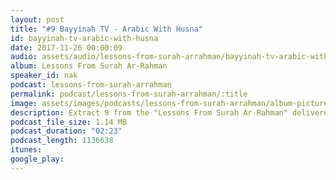 ```yaml
---
layout: post
title: "#9 Bayyinah TV - Arabic With Husna"
id: bayyinah-tv-arabic-with-husna
date: 2017-11-26 00:00:09
audio: assets/audio/lessons-from-surah-arrahman/bayyinah-tv-arabic-with-husna.mp3
album: Lessons From Surah Ar-Rahman
speaker_id: nak
podcast: lessons-from-surah-arrahman
permalink: podcast/lessons-from-surah-arrahman/:title
image: assets/images/podcasts/lessons-from-surah-arrahman/album-picture-small.jpg
description: Extract 9 from the "Lessons From Surah Ar-Rahman" delivered at the Wilayah Mosque on the 5th Sep 2013 during his 2013 Malaysian Tour.
podcast_file_size: 1.14 MB
podcast_duration: "02:23"
podcast_length: 1136638
itunes: 
google_play: 
---
```

